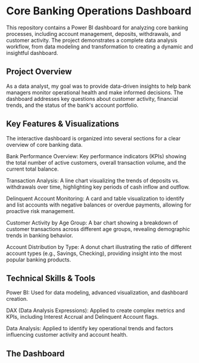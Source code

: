 # Core Banking Operations Dashboard
This repository contains a Power BI dashboard for analyzing core banking processes, including account management, deposits, withdrawals, and customer activity. The project demonstrates a complete data analysis workflow, from data modeling and transformation to creating a dynamic and insightful dashboard.

## Project Overview
As a data analyst, my goal was to provide data-driven insights to help bank managers monitor operational health and make informed decisions. The dashboard addresses key questions about customer activity, financial trends, and the status of the bank's account portfolio.

## Key Features & Visualizations
The interactive dashboard is organized into several sections for a clear overview of core banking data.

Bank Performance Overview: Key performance indicators (KPIs) showing the total number of active customers, overall transaction volume, and the current total balance.

Transaction Analysis: A line chart visualizing the trends of deposits vs. withdrawals over time, highlighting key periods of cash inflow and outflow.

Delinquent Account Monitoring: A card and table visualization to identify and list accounts with negative balances or overdue payments, allowing for proactive risk management.

Customer Activity by Age Group: A bar chart showing a breakdown of customer transactions across different age groups, revealing demographic trends in banking behavior.

Account Distribution by Type: A donut chart illustrating the ratio of different account types (e.g., Savings, Checking), providing insight into the most popular banking products.

## Technical Skills & Tools
Power BI: Used for data modeling, advanced visualization, and dashboard creation.

DAX (Data Analysis Expressions): Applied to create complex metrics and KPIs, including Interest Accrual and Delinquent Account flags.

Data Analysis: Applied to identify key operational trends and factors influencing customer activity and account health.

## The Dashboard
